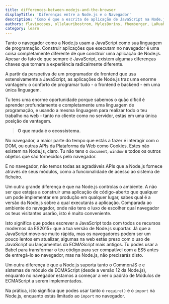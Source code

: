 ```yaml
---
title: differences-between-nodejs-and-the-browser
displayTitle: 'Diferenças entre a Node.js e o Navegador'
description: 'Como é que a escrita de aplicação de JavaScript na Node.js difere da programação para Web dentro do Navegador'
authors: flaviocopes, ollelauribostrom, MylesBorins, fhemberger, LaRuaNa, ahmadawais, karlhorky, nazarepiedady
category: learn
---
```


Tanto o navegador como a Node.js usam a JavaScript como sua linguagem de programação. Construir aplicações que executam no navegador é uma coisa completamente diferente de que construir uma aplicação de Node.js. Apesar do fato de que sempre é JavaScript, existem algumas diferenças chaves que tornam a experiência radicalmente diferente.

A partir da perspetiva de um programador de frontend que usa extensivamente a JavaScript, as aplicações de Node.js traz uma enorme vantagem: o conforto de programar tudo - o frontend e backend - em uma única linguagem.

Tu tens uma enorme oportunidade porque sabemos o quão difícil é aprender profundamente e completamente uma linguagem de programação, e usando a mesma linguagem para realizar todo o teu trabalho na web - tanto no cliente como no servidor, estás em uma única posição de vantagem.

> **O que muda é o ecossistema.**

No navegador, a maior parte do tempo que estás a fazer é interagir com o DOM, ou outras APIs da Plataforma da Web como Cookies. Estes não existem na Node.js, claro. Tu não tens o `document`, `window` e todos os outros objetos que são fornecidos pelo navegador.

E no navegador, não temos todas as agradáveis APIs que a Node.js fornece através de seus módulos, como a funcionalidade de acesso ao sistema de ficheiro.

Um outra grande diferença é que na Node.js controlas o ambiente. A não ser que estejas a construir uma aplicação de código-aberto que qualquer um pode implementar em produção em qualquer lugar, sabes qual é a versão da Node.js sobre a qual executarás a aplicação. Comparada ao ambiente do navegador, onde não tens o luxo de escolher qual navegador os teus visitantes usarão, isto é muito conveniente.

Isto significa que podes escrever a JavaScript toda com todos os recursos modernos da ES2015+ que a tua versão de Node.js suportar. Já que a JavaScript move-se muito rápida, mas os navegadores podem ser um pouco lentos em atualizar, algumas na web estás preso com o uso de JavaScript ou lançamentos da ECMAScript mais antigos. Tu podes usar a Babel para transformar o teu código para ser compatível com a ES5 antes de entregá-lo ao navegador, mas na Node.js, não precisarás disto.

Um outra diferença é que a Node.js suporta tanto o CommonJS e e sistemas de módulo de ECMAScript (desde a versão 12 da Node.js), enquanto no navegador estamos a começar a ver o padrão de Módulos de ECMAScript a serem implementados.

Na prática, isto significa que podes usar tanto o `require()` e o `import` na Node.js, enquanto estás limitado ao `import` no navegador.
